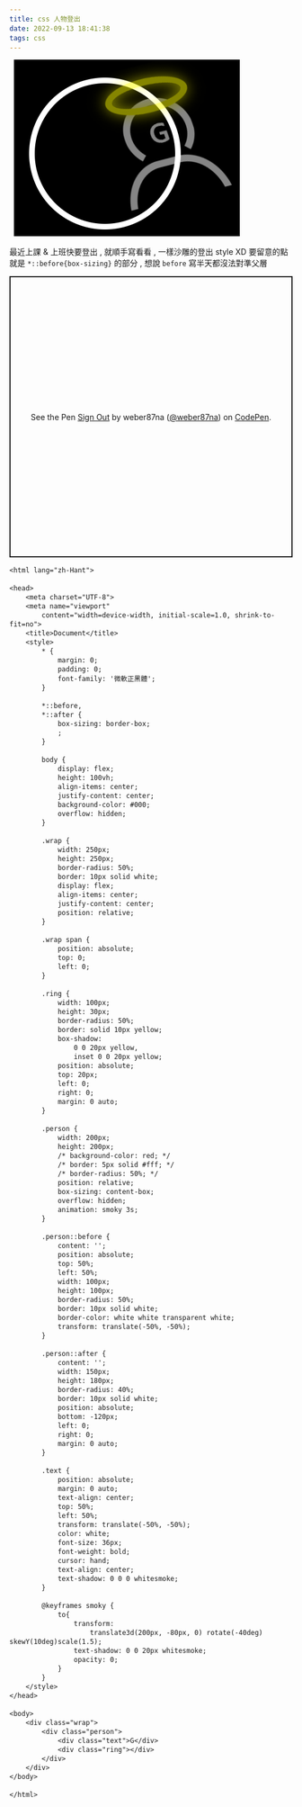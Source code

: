 ```yaml
---
title: css 人物登出
date: 2022-09-13 18:41:38
tags: css
---
```

&nbsp;
![登出](https://raw.githubusercontent.com/weber87na/flowers/master/sign_out.png)
<!-- more -->

最近上課 & 上班快要登出 , 就順手寫看看 , 一樣沙雕的登出 style XD
要留意的點就是 	`*::before{box-sizing}` 的部分 , 想說 `before` 寫半天都沒法對準父層

<p class="codepen" data-height="500" data-default-tab="html,result" data-slug-hash="QWrGjBL" data-user="weber87na" style="height: 500px; box-sizing: border-box; display: flex; align-items: center; justify-content: center; border: 2px solid; margin: 1em 0; padding: 1em;">
  <span>See the Pen <a href="https://codepen.io/weber87na/pen/QWrGjBL">
  Sign Out</a> by weber87na (<a href="https://codepen.io/weber87na">@weber87na</a>)
  on <a href="https://codepen.io">CodePen</a>.</span>
</p>
<script async src="https://cpwebassets.codepen.io/assets/embed/ei.js"></script>


```
<html lang="zh-Hant">

<head>
    <meta charset="UTF-8">
    <meta name="viewport"
        content="width=device-width, initial-scale=1.0, shrink-to-fit=no">
    <title>Document</title>
    <style>
        * {
            margin: 0;
            padding: 0;
            font-family: '微軟正黑體';
        }

        *::before,
        *::after {
            box-sizing: border-box;
            ;
        }

        body {
            display: flex;
            height: 100vh;
            align-items: center;
            justify-content: center;
            background-color: #000;
            overflow: hidden;
        }

        .wrap {
            width: 250px;
            height: 250px;
            border-radius: 50%;
            border: 10px solid white;
            display: flex;
            align-items: center;
            justify-content: center;
            position: relative;
        }

        .wrap span {
            position: absolute;
            top: 0;
            left: 0;
        }

        .ring {
            width: 100px;
            height: 30px;
            border-radius: 50%;
            border: solid 10px yellow;
            box-shadow:
                0 0 20px yellow,
                inset 0 0 20px yellow;
            position: absolute;
            top: 20px;
            left: 0;
            right: 0;
            margin: 0 auto;
        }

        .person {
            width: 200px;
            height: 200px;
            /* background-color: red; */
            /* border: 5px solid #fff; */
            /* border-radius: 50%; */
            position: relative;
            box-sizing: content-box;
            overflow: hidden;
            animation: smoky 3s;
        }

        .person::before {
            content: '';
            position: absolute;
            top: 50%;
            left: 50%;
            width: 100px;
            height: 100px;
            border-radius: 50%;
            border: 10px solid white;
            border-color: white white transparent white;
            transform: translate(-50%, -50%);
        }

        .person::after {
            content: '';
            width: 150px;
            height: 180px;
            border-radius: 40%;
            border: 10px solid white;
            position: absolute;
            bottom: -120px;
            left: 0;
            right: 0;
            margin: 0 auto;
        }

        .text {
            position: absolute;
            margin: 0 auto;
            text-align: center;
            top: 50%;
            left: 50%;
            transform: translate(-50%, -50%);
            color: white;
            font-size: 36px;
            font-weight: bold;
            cursor: hand;
            text-align: center;
            text-shadow: 0 0 0 whitesmoke;
        }

        @keyframes smoky {
            to{
                transform:
                    translate3d(200px, -80px, 0) rotate(-40deg)  skewY(10deg)scale(1.5);
                text-shadow: 0 0 20px whitesmoke;
                opacity: 0;
            }
        }
    </style>
</head>

<body>
    <div class="wrap">
        <div class="person">
            <div class="text">G</div>
            <div class="ring"></div>
        </div>
    </div>
</body>

</html>
```
